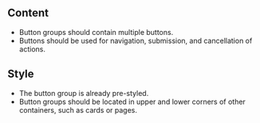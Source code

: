 
## Content
* Button groups should contain multiple buttons.
* Buttons should be used for navigation, submission, and cancellation of actions.


## Style
* The button group is already pre-styled.
* Button groups should be located in upper and lower corners of other containers, such as cards or pages.